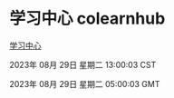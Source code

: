 # 学习中心 colearnhub
[学习中心](http://219.139.197.242:56308/colearnhub/)

2023年 08月 29日 星期二 13:00:03 CST

2023年 08月 29日 星期二 05:00:03 GMT
